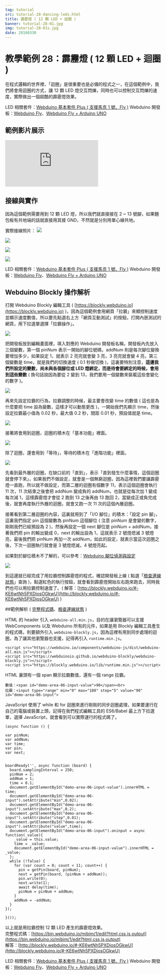 ```yaml
---
tag: tutorial
src: tutorial-28-dancing-leds.html
title: 霹靂燈 ( 12 顆 LED + 迴圈 )
banner: tutorial-28-01.jpg
img: tutorial-28-01s.jpg
date: 20160330
---
```


<!-- @@master  = ../../_layout.html-->

<!-- @@block  =  meta-->

<title>教學範例 28：霹靂燈 ( 12 顆 LED + 迴圈 ) :::: Webduino = Web × Arduino</title>

<meta name="description" content="在程式邏輯的世界裡，「迴圈」是很重要也是必備的程式之一，在這個範例中，我們將會用迴圈的方式，讓 12 顆 LED 燈交互閃爍，同時也可以控制交互閃爍的速度，實際做出一個超酷的霹靂燈效果。">

<meta itemprop="description" content="在程式邏輯的世界裡，「迴圈」是很重要也是必備的程式之一，在這個範例中，我們將會用迴圈的方式，讓 12 顆 LED 燈交互閃爍，同時也可以控制交互閃爍的速度，實際做出一個超酷的霹靂燈效果。">

<meta property="og:description" content="在程式邏輯的世界裡，「迴圈」是很重要也是必備的程式之一，在這個範例中，我們將會用迴圈的方式，讓 12 顆 LED 燈交互閃爍，同時也可以控制交互閃爍的速度，實際做出一個超酷的霹靂燈效果。">

<meta property="og:title" content="教學範例 28：霹靂燈 ( 12 顆 LED + 迴圈 )" >

<meta property="og:url" content="https://webduino.io/tutorials/tutorial-28-dancing-leds.html">

<meta property="og:image" content="https://webduino.io/img/tutorials/tutorial-28-01s.jpg">

<meta itemprop="image" content="https://webduino.io/img/tutorials/tutorial-28-01s.jpg">

<include src="../_include-tutorials.html"></include>

<!-- @@close-->

<!-- @@block  =  preAndNext-->

<include src="../_include-tutorials-content.html"></include>

<!-- @@close-->

<!-- @@block  =  tutorials-->

# 教學範例 28：霹靂燈 ( 12 顆 LED + 迴圈 )

在程式邏輯的世界裡，「迴圈」是很重要也是必備的程式之一，在這個範例中，我們將會用迴圈的方式，讓 12 顆 LED 燈交互閃爍，同時也可以控制交互閃爍的速度，實際做出一個超酷的霹靂燈效果。

<div class="buy-this">
	<span>LED 相關套件：<a href="https://webduino.io/buy/webduino-package-plus.html" target="_blank">Webduino 基本套件 Plus ( 支援馬克 1 號、Fly )</a></span>
	<span>Webduino 開發板：<a href="https://webduino.io/buy/component-webduino-fly.html" target="_blank">Webduino Fly</a>、<a href="https://webduino.io/buy/component-webduino-uno-fly.html" target="_blank">Webduino Fly + Arduino UNO</a></span>
</div>

## 範例影片展示

<iframe class="youtube" src="https://www.youtube.com/embed/wwnmfd5Mc-Y" frameborder="0" allowfullscreen></iframe>

## 接線與實作

因為這個範例需要用到 12 顆 LED 燈，所以我們就直接接在 2 ~ 13 號腳，如果麵包板有共地端的話就直接用其接 GND，不然就是分別用單心線共地。

實際接線照片：
![](../img/tutorials/tutorial-28-02.jpg)

![](../img/tutorials/tutorial-28-03.jpg)

![](../img/tutorials/tutorial-28-04.jpg)

![](../img/tutorials/tutorial-28-05.jpg)

<div class="buy-this">
	<span>LED 相關套件：<a href="https://webduino.io/buy/webduino-package-plus.html" target="_blank">Webduino 基本套件 Plus ( 支援馬克 1 號、Fly )</a></span>
	<span>Webduino 開發板：<a href="https://webduino.io/buy/component-webduino-fly.html" target="_blank">Webduino Fly</a>、<a href="https://webduino.io/buy/component-webduino-uno-fly.html" target="_blank">Webduino Fly + Arduino UNO</a></span>
</div>

## Webduino Blockly 操作解析

打開 Webduino Blockly 編輯工具 ( [https://blockly.webduino.io](https://blockly.webduino.io) )，因為這個範例會用網頁「拉霸」來顯控制速度並顯示速度數值，所以要先點選右上方「網頁互動測試」的按鈕，打開內嵌測試的網頁，用下拉選單選擇「拉霸操作」。

![](../img/tutorials/tutorial-28-06.jpg)

把開發板放到編輯畫面裡，填入對應的 Webduino 開發板名稱，開發板內先放入三個變數，第一個 pinNum 表示一開始的腳位號碼，addNum 則是每次腳位變換要增加多少，如果設定 1，就表示 2 亮完就會變 3 亮，3 亮完就會變 4 亮，第三個變數是 time，就是我們的切換速度 ( 0.1 秒做切換 )，這裏要特別注意，**這邊我們所設定的變數，尚未與各個腳位或 LED 燈綁定，而是待會要綁定的時候，會用到這些變數** ( 換句話說因為要從 2 變到 13，我們要用一個變數來裝載這些會變化的數字 )。

![](../img/tutorials/tutorial-28-07.jpg)

再來先設定拉霸的行為，拉霸調整的時候，最主要會改變 time 的數值 ( 這也是為什麼要把 time 設為變數，這樣才可以動態更改 )，一開始我們先顯示 time，然後設定拉霸最小值為 0.02 秒，最大值 0.2 秒，間距 0.01 秒，預設值就是 time。

![](../img/tutorials/tutorial-28-08.jpg)

接著將會用到迴圈，迴圈的積木在「基本功能」裡面。

![](../img/tutorials/tutorial-28-09.jpg)

除了迴圈，還會用到「等待」，等待的積木在「進階功能」裡面。

![](../img/tutorials/tutorial-28-10.jpg)

先看到最外層的迴圈，在缺口前的「直到」，表示「直到發生什麼事情，這個迴圈就會停下來」，如果我們不做設定，就會是一個無窮迴圈，因為這裡我們要讓霹靂燈一直跑，所以就不做設定，而第二層的迴圈有個數字 11，表示這個迴圈會執行 11 次，11 次結束之後會把 addNum 變成負的 addNum，也就是從每次加 1 變成每次減 1，這樣霹靂燈才會從 2 跑到 13 之後再由 13 跑回 2，當變成正或負完成後，就會再度執行外層的迴圈，就會又跑一次 11 次的這個內層迴圈。

接著看到第二層迴圈的內容，這裏就用到了「I/O 腳位」的積木：「設定 pin 腳」，這裏我們指定 pin 這個變數為 pinNum 這個腳位 ( 注意 pinNum 是會變的數字，剛剛我們已經預設為 2 )，然後再設定一個 next 腳位是 pinNum + addNum，接著我們把 pin 的輸出變成 0，next 的輸出設為 1，這就表示 2 號燈熄滅 3 號燈亮，最後我們把 pinNum 再加一次 addNum，如此的設定，就表示當這次迴圈之後，下次一迴圈執行就會是 3 號燈熄滅，4 號燈亮起。

如果對於腳位積木不了解的，可以參考：[Webduino 腳位偵測與設定](info-10-pin.html)

![](../img/tutorials/tutorial-28-11.jpg)

到這邊就已經完成了用拉霸控制霹靂燈的程式，確認開發板上線 ( 點選「[檢查連線狀態](https://webduino.io/device.html)」查詢 )，點選紅色的執行按鈕，就會看到霹靂燈開始左右跑來跑去，同時我們也可以用拉霸控制速度了。( 解答：[http://blockly.webduino.io/#-KE6wtNh5PXDjosOGkwU](http://blockly.webduino.io/#-KE6wtNh5PXDjosOGkwU) )

##範例解析 ( [完整程式碼](https://bin.webduino.io/mibim/1/edit?html,css,js,output)、[檢查連線狀態](https://webduino.io/device.html) )

HTML 的 header 引入 `webduino-all.min.js`，目的在讓瀏覽器可以支援 WebComponents 以及 Webduino 所有的元件，如果是用 Blockly 編輯工具產生的程式碼，則要額外引入 `webduino-blockly.js`，因為這裡有用到同步處理的迴圈，為了讓其他瀏覽器也支援，記得再引入 `runtime.min.js`。

	<script src="https://webduino.io/components/webduino-js/dist/webduino-all.min.js"></script>
	<script src="https://webduinoio.github.io/webduino-blockly/webduino-blockly.js"></script>
	<script src="https://blockly.webduino.io/lib/runtime.min.js"></script>

HTML 裏頭有一個 span 顯示拉霸數值，還有一個 range 拉霸。

	數值：<span id="demo-area-06-input-value">90</span><br>
	拉霸：<input type="range" min="0" max="180" step="5" value="90" id="demo-area-06-input">

JavaScript 使用了 while 和 for 迴圈來進行剛剛的同步迴圈處理，如果要運行在自己的電腦或裝置上頭，記得在我們程式編輯工具的 ES6/Babel 最上方下拉選單，選擇 JavaScript，就會看到可以實際運行的程式碼了。	

	(async function () {

	var pinNum;
	var addNum;
	var time;
	var pin;
	var next;


	boardReady('', async function (board) {
	  board.samplingInterval = 250;
	  pinNum = 2;
	  addNum = 1;
	  time = 0.1;
	  document.getElementById("demo-area-06-input-value").innerHTML = time;
	  document.getElementById("demo-area-06-input").setAttribute("min",0.02);
	  document.getElementById("demo-area-06-input").setAttribute("max",0.2);
	  document.getElementById("demo-area-06-input").setAttribute("step",0.01);
	  document.getElementById("demo-area-06-input").setAttribute("value",time);
	  document.getElementById("demo-area-06-input").oninput = async function(_value){
	    _value = this.value;
	    time = _value;
	    document.getElementById("demo-area-06-input-value").innerHTML = _value;
	  };
	  while (!false) {
	    for (var count = 0; count < 11; count++) {
	      pin = getPin(board, pinNum);
	      next = getPin(board, (pinNum + addNum));
	      pin.write(0);
	      next.write(1);
	      await delay(time);
	      pinNum = pinNum + addNum;
	    }
	    addNum = -addNum;
	  }
	});

	}());

以上就是用拉霸控制 12 顆 LED 產生的霹靂燈效果。   
完整程式碼：[https://bin.webduino.io/mibim/1/edit?html,css,js,output](https://bin.webduino.io/mibim/1/edit?html,css,js,output)  
解答：[http://blockly.webduino.io/#-KE6wtNh5PXDjosOGkwU](http://blockly.webduino.io/#-KE6wtNh5PXDjosOGkwU)

<div class="buy-this">
	<span>LED 相關套件：<a href="https://webduino.io/buy/webduino-package-plus.html" target="_blank">Webduino 基本套件 Plus ( 支援馬克 1 號、Fly )</a></span>
	<span>Webduino 開發板：<a href="https://webduino.io/buy/component-webduino-fly.html" target="_blank">Webduino Fly</a>、<a href="https://webduino.io/buy/component-webduino-uno-fly.html" target="_blank">Webduino Fly + Arduino UNO</a></span>
</div>


<!-- @@close-->